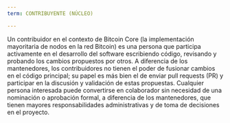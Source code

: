 ```yaml
---
term: CONTRIBUYENTE (NÚCLEO)

---
```

Un contribuidor en el contexto de Bitcoin Core (la implementación mayoritaria de nodos en la red Bitcoin) es una persona que participa activamente en el desarrollo del software escribiendo código, revisando y probando los cambios propuestos por otros. A diferencia de los mantenedores, los contribuidores no tienen el poder de fusionar cambios en el código principal; su papel es más bien el de enviar pull requests (PR) y participar en la discusión y validación de estas propuestas. Cualquier persona interesada puede convertirse en colaborador sin necesidad de una nominación o aprobación formal, a diferencia de los mantenedores, que tienen mayores responsabilidades administrativas y de toma de decisiones en el proyecto.